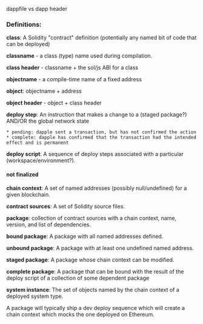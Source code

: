 dappfile vs dapp header


### Definitions:

**class**: A Solidity "contract" definition (potentially any named bit of code that can be deployed)

**classname** - a class (type) name used during compilation. 

**class header** - classname + the sol/js ABI for a class

**objectname** - a compile-time name of a fixed address

**object**: objectname + address

**object header** - object + class header





**deploy step**: An instruction that makes a change to a (staged package?) AND/OR the global network state

    * pending: dapple sent a transaction, but has not confirmed the action
    * complete: dapple has confirmed that the transaction had the intended effect and is permanent

**deploy script**: A sequence of deploy steps associated with a particular (workspace/environment?). 

#### not finalized
**chain context**: A set of named addresses (possibly null/undefined) for a given blockchain.

**contract sources**: A set of Solidity source files.

**package**: collection of contract sources with a chain context, name, version, and list of dependencies.

**bound package**: A package with all named addresses defined.

**unbound package**: A package with at least one undefined named address.

**staged package**: A package whose chain context can be modified.

**complete package**: A package that can be bound with the result of the deploy script of a collection of some dependent package

**system instance**: The set of objects named by the chain context of a deployed system type.


A package will typically ship a dev deploy sequence which will create a chain context which mocks the
one deployed on Ethereum.
